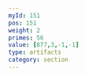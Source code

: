 ```yaml
---
myId: 151
pos: 151
weight: 2
primes: 56
value: [877,3,-1,-1]
type: artifacts
category: section
---
```

